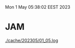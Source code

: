 Mon  1 May 05:38:02 EEST 2023
# JAM
<a href='./cache/202305/01_05.log'>./cache/202305/01_05.log</a>

